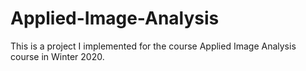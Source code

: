 # Applied-Image-Analysis

This is a project I implemented for the course Applied Image Analysis course in Winter 2020. 
